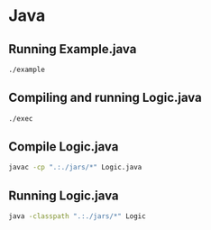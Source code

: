 # Java

## Running Example.java
```bash
./example
```

## Compiling and running Logic.java
```bash
./exec
```
## Compile Logic.java
```bash
javac -cp ".:./jars/*" Logic.java
```
## Running Logic.java
```bash
java -classpath ".:./jars/*" Logic
```
